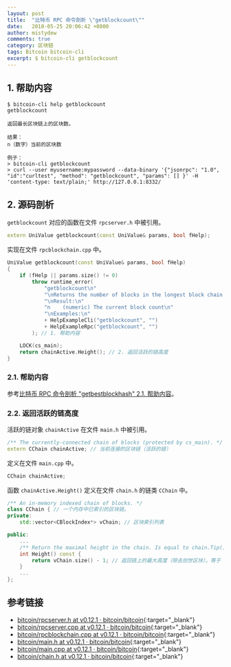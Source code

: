 ```yaml
---
layout: post
title:  "比特币 RPC 命令剖析 \"getblockcount\""
date:   2018-05-25 20:06:42 +0800
author: mistydew
comments: true
category: 区块链
tags: Bitcoin bitcoin-cli
excerpt: $ bitcoin-cli getblockcount
---
```

## 1. 帮助内容

```shell
$ bitcoin-cli help getblockcount
getblockcount

返回最长区块链上的区块数。

结果：
n（数字）当前的区块数

例子：
> bitcoin-cli getblockcount
> curl --user myusername:mypassword --data-binary '{"jsonrpc": "1.0", "id":"curltest", "method": "getblockcount", "params": [] }' -H 'content-type: text/plain;' http://127.0.0.1:8332/
```

## 2. 源码剖析

`getblockcount` 对应的函数在文件 `rpcserver.h` 中被引用。

```cpp
extern UniValue getblockcount(const UniValue& params, bool fHelp);
```

实现在文件 `rpcblockchain.cpp` 中。

```cpp
UniValue getblockcount(const UniValue& params, bool fHelp)
{
    if (fHelp || params.size() != 0)
        throw runtime_error(
            "getblockcount\n"
            "\nReturns the number of blocks in the longest block chain.\n"
            "\nResult:\n"
            "n    (numeric) The current block count\n"
            "\nExamples:\n"
            + HelpExampleCli("getblockcount", "")
            + HelpExampleRpc("getblockcount", "")
        ); // 1. 帮助内容

    LOCK(cs_main);
    return chainActive.Height(); // 2. 返回活跃的链高度
}
```

### 2.1. 帮助内容

参考[比特币 RPC 命令剖析 "getbestblockhash" 2.1. 帮助内容](/blog/2018/05/bitcoin-rpc-command-getbestblockhash.html#21-帮助内容)。

### 2.2. 返回活跃的链高度

活跃的链对象 `chainActive` 在文件 `main.h` 中被引用。

```cpp
/** The currently-connected chain of blocks (protected by cs_main). */
extern CChain chainActive; // 当前连接的区块链（活跃的链）
```

定义在文件 `main.cpp` 中。

```cpp
CChain chainActive;
```

函数 `chainActive.Height()` 定义在文件 `chain.h` 的链类 `CChain` 中。

```cpp
/** An in-memory indexed chain of blocks. */
class CChain { // 一个内存中已索引的区块链。
private:
    std::vector<CBlockIndex*> vChain; // 区块索引列表

public:
    ...
    /** Return the maximal height in the chain. Is equal to chain.Tip() ? chain.Tip()->nHeight : -1. */
    int Height() const {
        return vChain.size() - 1; // 返回链上的最大高度（除去创世区块）。等于 chain.Tip() ? chain.Tip()->nHeight : -1。
    }
    ...
};
```

## 参考链接

* [bitcoin/rpcserver.h at v0.12.1 · bitcoin/bitcoin](https://github.com/bitcoin/bitcoin/blob/v0.12.1/src/rpcserver.h){:target="_blank"}
* [bitcoin/rpcserver.cpp at v0.12.1 · bitcoin/bitcoin](https://github.com/bitcoin/bitcoin/blob/v0.12.1/src/rpcserver.cpp){:target="_blank"}
* [bitcoin/rpcblockchain.cpp at v0.12.1 · bitcoin/bitcoin](https://github.com/bitcoin/bitcoin/blob/v0.12.1/src/rpcblockchain.cpp){:target="_blank"}
* [bitcoin/main.h at v0.12.1 · bitcoin/bitcoin](https://github.com/bitcoin/bitcoin/blob/v0.12.1/src/main.h){:target="_blank"}
* [bitcoin/main.cpp at v0.12.1 · bitcoin/bitcoin](https://github.com/bitcoin/bitcoin/blob/v0.12.1/src/main.cpp){:target="_blank"}
* [bitcoin/chain.h at v0.12.1 · bitcoin/bitcoin](https://github.com/bitcoin/bitcoin/blob/v0.12.1/src/chain.h){:target="_blank"}
